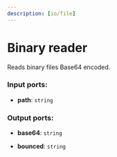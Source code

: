 ```yaml
---
description: [io/file]
---
```


# Binary reader

Reads binary files Base64 encoded.

### Input ports:

* __path__: ` string `

### Output ports:

* __base64__: ` string `


* __bounced__: ` string `


